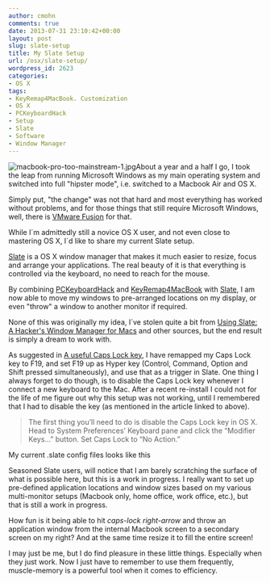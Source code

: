 ```yaml
---
author: cmohn
comments: true
date: 2013-07-31 23:10:42+00:00
layout: post
slug: slate-setup
title: My Slate Setup
url: /osx/slate-setup/
wordpress_id: 2623
categories:
- OS X
tags:
- KeyRemap4MacBook. Customization
- OS X
- PCKeyboardHack
- Setup
- Slate
- Software
- Window Manager
---
```


![macbook-pro-too-mainstream-1.jpg](http://vninja.net/wordpress/wp-content/uploads/2013/08/macbook-pro-too-mainstream-1.jpg-199x300.png)About a year and a half I go, I took the leap from running Microsoft Windows as my main operating system and switched into full "hipster mode", i.e. switched to a Macbook Air and OS X.

Simply put, "the change" was not that hard and most everything has worked without problems, and for those things that still require Microsoft Windows, well, there is [VMware Fusion](http://www.vmware.com/products/fusion/overview.html) for that.

While I´m admittedly still a novice OS X user, and not even close to mastering OS X, I´d like to share my current Slate setup.

[Slate](https://github.com/jigish/slate) is a OS X window manager that makes it much easier to resize, focus and arrange your applications. The real beauty of it is that everything is controlled via the keyboard, no need to reach for the mouse.

By combining [PCKeyboardHack](https://pqrs.org/macosx/keyremap4macbook/pckeyboardhack.html.en) and [KeyRemap4MacBook](https://pqrs.org/macosx/keyremap4macbook/) with [Slate](Slate), I am now able to move my windows to pre-arranged locations on my display, or even "throw" a window to another monitor if required.

None of this was originally my idea, I´ve stolen quite a bit from [Using Slate: A Hacker's Window Manager for Macs](http://thume.ca/howto/2012/11/19/using-slate/) and other sources, but the end result is simply a dream to work with.

As suggested in [A useful Caps Lock key](http://brettterpstra.com/2012/12/08/a-useful-caps-lock-key/), I have remapped my Caps Lock key to F19, and set F19 up as Hyper key (Control, Command, Option and Shift pressed simultaneously), and use that as a trigger in Slate. One thing I always forget to do though, is to disable the Caps Lock key whenever I connect a new keyboard to the Mac. After a recent re-install I could not for the life of me figure out why this setup was not working, until I remembered that I had to disable the key (as mentioned in the article linked to above).



<blockquote>The first thing you’ll need to do is disable the Caps Lock key in OS X. Head to System Preferences’ Keyboard pane and click the “Modifier Keys…” button. Set Caps Lock to “No Action.”</blockquote>



My current .slate config files looks like this



Seasoned Slate users, will notice that I am barely scratching the surface of what is possible here, but this is a work in progress. I really want to set up pre-defined application locations and window sizes based on my various multi-monitor setups (Macbook only, home office, work office, etc.), but that is still a work in progress.

How fun is it being able to hit _caps-lock right-arrow_ and throw an application window from the internal Macbook screen to a secondary screen on my right? And at the same time resize it to fill the entire screen!

I may just be me, but I do find pleasure in these little things. Especially when they just work. Now I just have to remember to use them frequently, muscle-memory is a powerful tool when it comes to efficiency.



